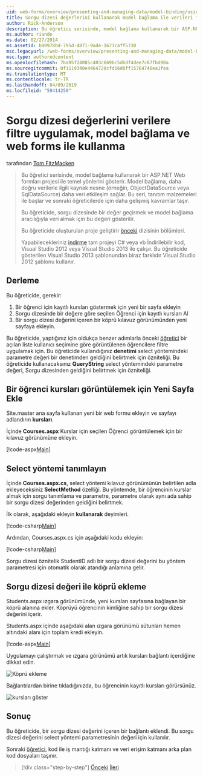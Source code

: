 ```yaml
---
uid: web-forms/overview/presenting-and-managing-data/model-binding/using-query-string-values-to-retrieve-data
title: Sorgu dizesi değerlerini kullanarak model bağlama ile verileri filtreleme ve web forms | Microsoft Docs
author: Rick-Anderson
description: Bu öğretici serisinde, model bağlama kullanarak bir ASP.NET Web formları projesi ile temel yönlerini gösterir. Model bağlama veri etkileşimi daha fazla düz - sağlar...
ms.author: riande
ms.date: 02/27/2014
ms.assetid: b90978bd-795d-4871-9ade-1671caff5730
msc.legacyurl: /web-forms/overview/presenting-and-managing-data/model-binding/using-query-string-values-to-retrieve-data
msc.type: authoredcontent
ms.openlocfilehash: 7ba95f24085c403c669bc5d6df4dee7c87fbd90a
ms.sourcegitcommit: 0f1119340e4464720cfd16d0ff15764746ea1fea
ms.translationtype: MT
ms.contentlocale: tr-TR
ms.lasthandoff: 04/09/2019
ms.locfileid: "59414250"
---
```

# <a name="using-query-string-values-to-filter-data-with-model-binding-and-web-forms"></a>Sorgu dizesi değerlerini verilere filtre uygulamak, model bağlama ve web forms ile kullanma

tarafından [Tom FitzMacken](https://github.com/tfitzmac)

> Bu öğretici serisinde, model bağlama kullanarak bir ASP.NET Web formları projesi ile temel yönlerini gösterir. Model bağlama, daha doğru verilerle ilgili kaynak nesne (örneğin, ObjectDataSource veya SqlDataSource) daha veri etkileşim sağlar. Bu seri, tanıtım malzemeleri ile başlar ve sonraki öğreticilerde için daha gelişmiş kavramlar taşır.
> 
> Bu öğreticide, sorgu dizesinde bir değer geçirmek ve model bağlama aracılığıyla veri almak için bu değeri gösterilir.
> 
> Bu öğreticide oluşturulan proje geliştirir [önceki](retrieving-data.md) dizisinin bölümleri.
> 
> Yapabilecekleriniz [indirme](https://go.microsoft.com/fwlink/?LinkId=286116) tam projeyi C# veya vb İndirilebilir kod, Visual Studio 2012 veya Visual Studio 2013 ile çalışır. Bu öğreticide gösterilen Visual Studio 2013 şablonundan biraz farklıdır Visual Studio 2012 şablonu kullanır.


## <a name="what-youll-build"></a>Derleme

Bu öğreticide, gerekir:

1. Bir öğrenci için kayıtlı kursları göstermek için yeni bir sayfa ekleyin
2. Sorgu dizesinde bir değere göre seçilen Öğrenci için kayıtlı kursları Al
3. Bir sorgu dizesi değerini içeren bir köprü kılavuz görünümünden yeni sayfaya ekleyin.

Bu öğreticide, yaptığınız için oldukça benzer adımlarla önceki [öğretici](sorting-paging-and-filtering-data.md) bir açılan liste kullanıcı seçimine göre görüntülenen öğrencilere filtre uygulamak için. Bu öğreticide kullandığınız **denetimi** select yöntemindeki parametre değeri bir denetimden geldiğini belirtmek için özniteliği. Bu öğreticide kullanacaksınız **QueryString** select yöntemindeki parametre değeri, Sorgu dizesinden geldiğini belirtmek için özniteliği.

## <a name="add-new-page-for-displaying-a-students-courses"></a>Bir öğrenci kursları görüntülemek için Yeni Sayfa Ekle

Site.master ana sayfa kullanan yeni bir web formu ekleyin ve sayfayı adlandırın **kursları**.

İçinde **Courses.aspx** Kurslar için seçilen Öğrenci görüntülemek için bir kılavuz görünümüne ekleyin.

[!code-aspx[Main](using-query-string-values-to-retrieve-data/samples/sample1.aspx)]

## <a name="define-the-select-method"></a>Select yöntemi tanımlayın

İçinde **Courses.aspx.cs**, select yöntemi kılavuz görünümünün belirtilen adla ekleyeceksiniz **SelectMethod** özelliği. Bu yöntemde, bir öğrencinin kurslar almak için sorgu tanımlama ve parametre, parametre olarak aynı ada sahip bir sorgu dizesi değerinden geldiğini belirtmek.

İlk olarak, aşağıdaki ekleyin **kullanarak** deyimleri.

[!code-csharp[Main](using-query-string-values-to-retrieve-data/samples/sample2.cs)]

Ardından, Courses.aspx.cs için aşağıdaki kodu ekleyin:

[!code-csharp[Main](using-query-string-values-to-retrieve-data/samples/sample3.cs)]

Sorgu dizesi öznitelik StudentID adlı bir sorgu dizesi değerini bu yöntem parametresi için otomatik olarak atandığı anlamına gelir.

## <a name="add-hyperlink-with-query-string-value"></a>Sorgu dizesi değeri ile köprü ekleme

Students.aspx ızgara görünümünde, yeni kursları sayfasına bağlayan bir köprü alanına ekler. Köprüyü öğrencinin kimliğine sahip bir sorgu dizesi değerini içerir.

Students.aspx içinde aşağıdaki alan ızgara görünümü sütunları hemen altındaki alanı için toplam kredi ekleyin.

[!code-aspx[Main](using-query-string-values-to-retrieve-data/samples/sample4.aspx?highlight=7-8)]

Uygulamayı çalıştırmak ve ızgara görünümü artık kursları bağlantı içerdiğine dikkat edin.

![Köprü ekleme](using-query-string-values-to-retrieve-data/_static/image1.png)

Bağlantılardan birine tıkladığınızda, bu öğrencinin kayıtlı kursları görürsünüz.

![kursları göster](using-query-string-values-to-retrieve-data/_static/image2.png)

## <a name="conclusion"></a>Sonuç

Bu öğreticide, bir sorgu dizesi değerini içeren bir bağlantı eklendi. Bu sorgu dizesi değerini select yöntemi parametresinin değeri için kullanılır.

Sonraki [öğretici](adding-business-logic-layer.md), kod ile iş mantığı katmanı ve veri erişim katmanı arka plan kod dosyaları taşınır.

> [!div class="step-by-step"]
> [Önceki](integrating-jquery-ui.md)
> [İleri](adding-business-logic-layer.md)
